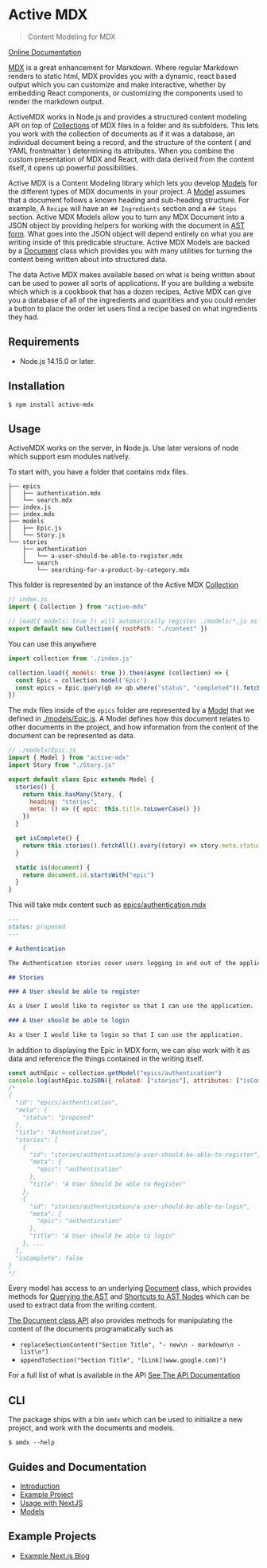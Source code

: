 # Active MDX
> Content Modeling for MDX

[Online Documentation](https://active-mdx-blog.vercel.app)

[MDX](https://mdxjs.com) is a great enhancement for Markdown. Where regular Markdown renders to static html, MDX provides you with a dynamic, react based output which you can customize and make interactive, whether by embedding React components, or customizing the components used to render the markdown output. 

ActiveMDX works in Node.js and provides a structured content modeling API on top of [Collections](docs/api/Collection.mdx) of MDX files in a folder and its subfolders. This lets you work with the collection of documents as if it was a database, an individual document being a record, and the structure of the content ( and YAML frontmatter ) determining its attributes.  When you combine the custom presentation of MDX and React, with data derived from the content itself, it opens up powerful possibilities.

Active MDX is a Content Modeling library which lets you develop [Models](./docs/api/Model.mdx) for the different types of MDX documents in your project.  A [Model](./docs/api/Model.mdx) assumes that a document follows a known heading and sub-heading structure.  For example, A `Recipe` will have an `## Ingredients` section and a `## Steps` section.  Active MDX Models allow you to turn any MDX Document into a JSON object by providing helpers for working with the document in [AST form](https://github.com/syntax-tree/mdast).  What goes into the JSON object will depend entirely on what you are writing inside of this predicable structure.  Active MDX Models are backed by a [Document](./docs/api/Document.mdx) class which provides you with many utilities for turning the content being written about into structured data.

The data Active MDX makes available based on what is being written about can be used to power all sorts of applications. If you are building a website which which is a cookbook that has a dozen recipes, Active MDX can give you a database of all of the ingredients and quantities and you could render a button to place the order let users find a recipe based on what ingredients they had.  

## Requirements

- Node.js 14.15.0 or later.

## Installation

```shell
$ npm install active-mdx
```

## Usage

ActiveMDX works on the server, in Node.js. Use later versions of node which support esm modules natively.

To start with, you have a folder that contains mdx files.  

```
├── epics
│   ├── authentication.mdx
│   └── search.mdx
├── index.js
├── index.mdx
├── models
│   ├── Epic.js
│   └── Story.js
└── stories
    ├── authentication
    │   └── a-user-should-be-able-to-register.mdx
    └── search
        └── searching-for-a-product-by-category.mdx
```

This folder is represented by an instance of the Active MDX [Collection](./docs/api/Collection.mdx)

```javascript
// index.js
import { Collection } from "active-mdx"

// load({ models: true }) will automatically register ./models/*.js as model classes
export default new Collection({ rootPath: "./content" })
```

You can use this anywhere

```javascript
import collection from './index.js'

collection.load({ models: true }).then(async (collection) => {
  const Epic = collection.model('Epic')
  const epics = Epic.query(qb => qb.where("status", "completed")).fetchAll()
})
```

The mdx files inside of the `epics` folder are represented by a [Model](./docs/api/Model.mdx) that we defined in [./models/Epic.js](./examples/sdlc/models/Epic.js).  A Model defines how this document relates to other documents in the project, and how information from the content of the document can be represented as data.

```javascript
// ./models/Epic.js
import { Model } from "active-mdx"
import Story from "./Story.js"

export default class Epic extends Model {
  stories() {
    return this.hasMany(Story, {
      heading: "stories",
      meta: () => ({ epic: this.title.toLowerCase() })
    })
  }

  get isComplete() {
    return this.stories().fetchAll().every((story) => story.meta.status === 'completed')
  }

  static is(document) {
    return document.id.startsWith("epic")
  }
}
```

This will take mdx content such as [epics/authentication.mdx](./examples/sdlc/epics/authentication.mdx)

```markdown
---
status: proposed
---

# Authentication

The Authentication stories cover users logging in and out of the application, as well as the roles and permissions granted to these users and how they are enforced in the application.

## Stories

### A User should be able to register

As a User I would like to register so that I can use the application.

### A User should be able to login

As a User I would like to login so that I can use the application.
```

In addition to displaying the Epic in MDX form, we can also work with it as data and reference the things contained in the writing itself.

```javascript
const authEpic = collection.getModel("epics/authentication")
console.log(authEpic.toJSON({ related: ["stories"], attributes: ["isComplete"] }))
/*
{
  "id": "epics/authentication",
  "meta": {
    "status": "proposed"
  },
  "title": "Authentication",
  "stories": [
    {
      "id": "stories/authentication/a-user-should-be-able-to-register",
      "meta": {
        "epic": "authentication"
      },
      "title": "A User Should be able to Register"
    },
    {
      "id": "stories/authentication/a-user-should-be-able-to-login",
      "meta": {
        "epic": "authentication"
      },
      "title": "A User should be able to login"
    }, ...
  ],
  "isComplete": false
}
*/
```

Every model has access to an underlying [Document](./docs/api/Document.mdx) class, which provides methods for [Querying the AST](./docs/api/AstQuery.mdx) and [Shortcuts to AST Nodes](./docs/api/NodeShortcuts.mdx) which can be used to extract data from the writing content.

[The Document class API](./docs/api/Document.mdx) also provides methods for manipulating the content of the documents programatically such as 
- `replaceSectionContent("Section Title", "- new\n - markdown\n - list\n")` 
- `appendToSection("Section Title", "[Link](www.google.com)")`

For a full list of what is available in the API [See The API Documentation](./docs/api)


## CLI

The package ships with a bin `amdx` which can be used to initialize a new project, and work with the documents and models.

```shell
$ amdx --help
```

## Guides and Documentation

- [Introduction](./docs/guides/README.md)
- [Example Project](./examples/sdlc/README.md)
- [Usage with NextJS](./docs/guides/usage/with-nextjs.mdx)
- [Models](./docs/guides/models/README.md)

## Example Projects

- [Example Next.js Blog](https://github.com/soederpop/active-mdx-nextjs-blog)
